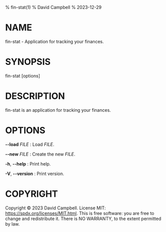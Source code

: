 % fin-stat(1)
% David Campbell
% 2023-12-29

# NAME
fin-stat - Application for tracking your finances.

# SYNOPSIS
fin-stat \[options\]

# DESCRIPTION
fin-stat is an application for tracking your finances.

# OPTIONS
**\-\-load** _FILE_
: Load _FILE_.

**\-\-new** _FILE_
: Create the new _FILE_.

**-h**, **\-\-help**
: Print help.

**-V**, **\-\-version**
: Print version.

# COPYRIGHT
Copyright © 2023 David Campbell. License MIT: <https://spdx.org/licenses/MIT.html>.
This is free software: you are free to change and redistribute it.
There is NO WARRANTY, to the extent permitted by law.